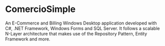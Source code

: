 # ComercioSimple
An E-Commerce and Billing Windows Desktop application developed with C#, .NET Framework, Windows Forms and SQL Server. It follows a scalable N-Layer architecture that makes use of the Repository Pattern, Entity Framework and more.
